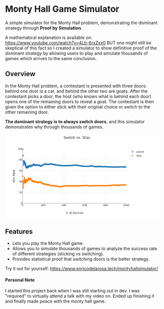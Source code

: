 # Monty Hall Game Simulator

A simple simulator for the Monty Hall problem, demonstrating the dominant strategy through **Proof by Simulation**. 

A mathematical explanation is available on: https://www.youtube.com/watch?v=4Lb-6rxZxx0 BUT one might still be skeptical of this fact so I created a simulator to show definitive proof of the dominant strategy by allowing users to play and simulate thousands of games which arrives to the same conclusion.

## Overview
In the Monty Hall problem, a contestant is presented with three doors: behind one door is a car, and behind the other two are goats. After the contestant picks a door, the host (who knows what is behind each door) opens one of the remaining doors to reveal a goat. The contestant is then given the option to either stick with their original choice or switch to the other remaining door.

 **The dominant strategy is to always switch doors**, and this simulator demonstrates why through thousands of games.

![Monty Hall Explanation](resources/images/monty-hall-stats.png "Statistics of simulated Monty Hall games")

## Features

- Lets you play the Monty Hall game
- Allows you to simulate thousands of games to analyze the success rate of different strategies (sticking vs switching).
- Provides statistical proof that switching doors is the better strategy.

Try it out for yourself: https://www.enricodelarosa.tech/montyhallsimulator/


#### Personal Note

I started this project back when I was still starting out in dev. I was "required" to virtually attend a talk with my video on. Ended up finishing it and finally made peace with the monty hall game.

